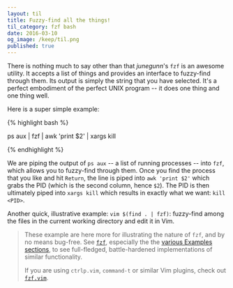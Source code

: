 ```yaml
---
layout: til
title: Fuzzy-find all the things!
til_category: fzf bash
date: 2016-03-10
og_image: /keep/til.png
published: true
---
```


There is nothing much to say other than that _junegunn_'s `fzf` is an awesome utility. It accepts a list of things and provides an interface to fuzzy-find through them. Its output is simply the string that you have selected. It's a perfect embodiment of the perfect UNIX program -- it does one thing and one thing well.

Here is a super simple example:

{% highlight  bash %}

ps aux | fzf | awk 'print $2' | xargs kill

{% endhighlight %}

We are piping the output of `ps aux` -- a list of running processes -- into `fzf`, which allows you to fuzzy-find through them. Once you find the process that you like and hit `Return`, the line is piped into `awk 'print $2'` which grabs the PID (which is the second column, hence `$2`). The PID is then ultimately piped into `xargs kill` which results in exactly what we want: `kill <PID>`.

Another quick, illustrative example: `vim $(find . | fzf)`: fuzzy-find among the files in the current working directory and edit it in Vim.

> These example are here more for illustrating the nature of `fzf`, and by no means bug-free. See [`fzf`](https://github.com/junegunn/fzf), especially the the [various Examples sections](https://github.com/junegunn/fzf/wiki/Examples), to see
> full-fledged, battle-hardened implementations of similar functionality.
>
> If you are using `ctrlp.vim`, `command-t` or similar Vim plugins, check out [`fzf.vim`](https://github.com/junegunn/fzf.vim).
